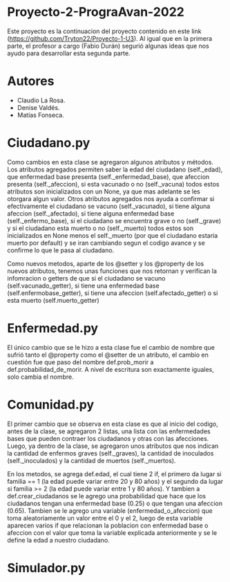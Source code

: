# Proyecto-2-PrograAvan-2022
Este proyecto es la continuacion del proyecto contenido en este link (https://github.com/Tryton22/Proyecto-1-U3).
Al igual que en la primera parte, el profesor a cargo (Fabio Durán) segurió algunas ideas que nos ayudo para
desarrollar esta segunda parte.

# Autores
- Claudio La Rosa.
- Denise Valdés.
- Matías Fonseca.

# Ciudadano.py
Como cambios en esta clase se agregaron algunos atributos y métodos. Los atributos agregados permiten saber
la edad del ciudadano (self._edad), que enfermedad base presenta (self._enfermedad_base),
que afeccion presenta (self._afeccion), si esta vacunado o no (self._vacuna) todos estos atributos son inicializados
con un None, ya que mas adelante se les otorgara algun valor. Otros atributos agregados nos ayuda a confirmar si efectivamente
el ciudadano se vacuno (self._vacunado), si tiene alguna afeccion (self._afectado), si tiene alguna enfermedad base 
(self._enfermo_base), si el ciudadano se encuentra grave o no (self._grave) y si el ciudadano esta muerto o no (self._muerto) 
todos estos son inicializados en None menos el self._muerto (por que el ciudadano estaria muerto por default)
y se iran cambiando segun el codigo avance y se confirme lo que le pasa al ciudadano.

Como nuevos metodos, aparte de los @setter y los @property de los nuevos atributos, tenemos unas funciones que nos retornan
y verifican la infomracion o getters de que si el ciudadano se vacuno (self.vacunado_getter), 
si tiene una enfermedad base (self.enfermobase_getter), si tiene una afeccion (self.afectado_getter) 
o si esta muerto (self.muerto_getter) 

# Enfermedad.py
El único cambio que se le hizo a esta clase fue el cambio de nombre que sufrió tanto el @property como el @setter
de un atributo, el cambio en cuestión fue que paso
del nombre def.prob_morir a def.probabilidad_de_morir.
A nivel de escritura son exactamente iguales, solo cambia el nombre.

# Comunidad.py
El primer cambio que se observa en esta clase es que al inicio del codigo, antes de la clase, se agregaron 2 listas,
una lista con las enfermedades bases que pueden contraer los ciudadanos y otras con las afecciones.
Luego, ya dentro de la clase, se agregaron unos atributos que nos indican la cantidad de enfermos graves
(self._graves), la cantidad de inoculados (self._inoculados) y la cantidad de muertos (self._muertos).

En los metodos, se agrega def.edad, el cual tiene 2 if, el primero da lugar si
familia == 1 (la edad puede variar entre 20 y 80 años) y el segundo da lugar si 
familia >= 2 (la edad puede variar entre 1 y 80 años).
Y tambien a def.crear_ciudadanos se le agrego una probabilidad que hace que los
ciudadanos tengan una enfermedad base (0.25) o que tengan una afeccion (0.65).
Tambien se le agrego una variable (enfermedad_o_afeccion) que toma aleatoriamente un valor 
entre el 0 y el 2, luego de esta variable aparecen varios if que relacionan la poblacion 
con enfermedad base o afeccion con el valor que toma la variable explicada anteriormente y
se le define la edad a nuestro ciudadano.

# Simulador.py


